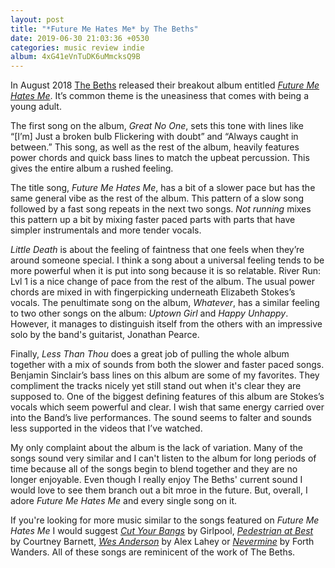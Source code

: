 ```yaml
---
layout: post
title: "*Future Me Hates Me* by The Beths"
date: 2019-06-30 21:03:36 +0530
categories: music review indie
album: 4xG41eVnTuDK6uMmcksQ9B
---
```


In August 2018 [The Beths](https://www.instagram.com/lizstokedstokes/) released their breakout album entitled [*Future Me Hates Me*](https://open.spotify.com/album/4xG41eVnTuDK6uMmcksQ9B). It’s common theme is the uneasiness that comes with being a young adult. 

The first song on the album, *Great No One*, sets this tone with lines like “[I’m] Just a broken bulb Flickering with doubt” and “Always caught in between.” This song, as well as the rest of the album, heavily features power chords and quick bass lines to match the upbeat percussion. This gives the entire album a rushed feeling. 

The title song, *Future Me Hates Me*, has a bit of a slower pace but has the same general vibe as the rest of the album. This pattern of a slow song followed by a fast song repeats in the next two songs. *Not running* mixes this pattern up a bit by mixing faster paced parts with parts that have simpler instrumentals and more tender vocals. 

*Little Death* is about the feeling of faintness that one feels when they’re around someone special. I think a song about a universal feeling tends to be more powerful when it is put into song because it is so relatable. River Run: Lvl 1 is a nice change of pace from the rest of the album. The usual power chords are mixed in with fingerpicking underneath Elizabeth Stokes’s vocals. The penultimate song on the album, *Whatever*, has a similar feeling to two other songs on the album: *Uptown Girl* and *Happy Unhappy*. However, it manages to distinguish itself from the others with an impressive solo by the band's guitarist, Jonathan Pearce. 

Finally, *Less Than Thou* does a great job of pulling the whole album together with a mix of sounds from both the slower and faster paced songs. Benjamin Sinclair’s bass lines on this album are some of my favorites. They compliment the tracks nicely yet still stand out when it's clear they are supposed to. One of the biggest defining features of this album are Stokes’s vocals which seem powerful and clear. I wish that same energy carried over into the Band’s live performances. The sound seems to falter and sounds less supported in the videos that I’ve watched. 

My only complaint about the album is the lack of variation. Many of the songs sound very similar and I can't listen to the album for long periods of time because all of the songs begin to blend together and they are no longer enjoyable. Even though I really enjoy The Beths' current sound I would love to see them branch out a bit mroe in the future. But, overall, I adore *Future Me Hates Me* and every single song on it. 

If you're looking for more music similar to the songs featured on *Future Me Hates Me* I would suggest [*Cut Your Bangs*](https://open.spotify.com/track/75T4FO7bShVDfUN1ZDA9yP) by Girlpool, [*Pedestrian at Best*](https://open.spotify.com/track/7gsn3NxWLA0s0g9TmQlMri) by Courtney Barnett, [*Wes Anderson*](https://open.spotify.com/track/5ioiddXYQo2A9qOgSfWnI1) by Alex Lahey or [*Nevermine*](https://open.spotify.com/track/13u2Zrs14fegp5Ay1a88SG) by Forth Wanders. All of these songs are reminicent of the work of The Beths.
